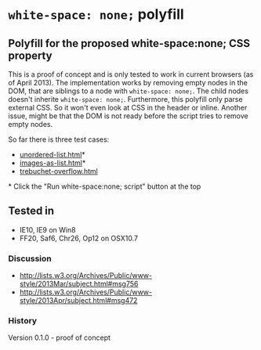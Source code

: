 ``white-space: none;`` polyfill
===============================

## Polyfill for the proposed white-space:none; CSS property

This is a proof of concept and is only tested to work in current browsers (as of April 2013).
The implementation works by removing empty nodes in the DOM, that are siblings to a node with ``white-space: none;``. The child nodes doesn't inherite ``white-space: none;``.
Furthermore, this polyfill only parse external CSS. So it won't even look at CSS in the header or inline.
Another issue, might be that the DOM is not ready before the script tries to remove empty nodes.

So far there is three test cases:
+ [unordered-list.html](http://dotnetcarpenter.github.io/white-space/unordered-list.html)*
+ [images-as-list.html](http://dotnetcarpenter.github.io/white-space/images-as-list.html)*
+ [trebuchet-overflow.html](http://dotnetcarpenter.github.io/white-space/trebuchet-overflow.html)

\* Click the "Run white-space:none; script" button at the top

## Tested in
+ IE10, IE9 on Win8
+ FF20, Saf6, Chr26, Op12 on OSX10.7

### Discussion
+ http://lists.w3.org/Archives/Public/www-style/2013Mar/subject.html#msg756
+ http://lists.w3.org/Archives/Public/www-style/2013Apr/subject.html#msg472

### History
Version 0.1.0 - proof of concept
